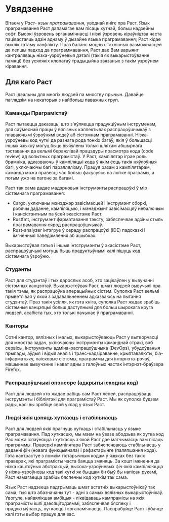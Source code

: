 # Увядзенне

Вітаем у _Раст- язык праграмавання_, уводнай кніге пра Раст. Язык праграмавання Раст дапамагае вам пісаць хутчэй, больш надзейны софт. Высокі ўзровень эрганамічнасці і нізкі ўзровень кіраўніцтва часта пацівастаяць адзін аднаму ў дызайне языка праграмавання; Раст кідае выклік гэтаму канфлікту. Праз баланс моцных тэхнічных вазможнасцей да лепшы падход да праграммавання, Раст дае Вам варыянт кантраляваць нізка-узроўневыя дэталі (такія як выкарыстоўванне памяці) без усялякіх клопатаў традыцыйна звязаных з такім узроўнем кіравання. &#x20;

## Для каго Раст

Раст ідэальны для многіх людзей па мноству прычын. Давайце паглядзім на некаторыя з найбольш паважных груп.&#x20;

### Каманды Праграмістаў

Раст пытаецца даказаць, што з'яўляецца прадукціўным інструменам, для саўмеснай працы ў вялізных каллектывах распрацоўшчыкаў з плаваючымі ўзроўнямі ведаў аб сістэмнам праграмаванні. Нізка-узроўневы код чуткі да разнага рода тонкіх багаў, якія ў большасці іншых языкоў могуц быць выяўлены толькі шляхам абшырнага тэставання да вельмі беражлівай працэдуры прасмотра кода (code review) ад  вопытных праграмістаў. У Раст, кампілятар іграе роль брамніка, адказваючы ў кампіляцыі кода ў якім ёсць такія няўлоўныя багі, уключаючы багі параллялізму. Працуя разам з кампілятарам, каманда можа правесці час больш факусуясь на логіке праграмы, а потым ужо на пагоне за багамі.&#x20;

Раст так сама дадае мадэрновыя інструмэнты распрацоўкі ў мір сістэмнага праграмавання:

* Cargo, уключаны мэнэджэр завісімасцей і інструмэнт сборкі, робячы даданне, кампіляцыю, і мэнэджынг завісімасцяў небалючым і кансістэнтным па ўсей экасістэме Раст.&#x20;
* Rustfmt, інструмэнт фарматавання тэксту, забяспечвае адзіны стыль праграмавання сярод распрацоўшчыкаў.
* Rust-analyzer інтэгруе ў сераду распрацоўкі (IDE) падсказкі і імгненныя паведамлення аб ашыбках.&#x20;

Выкарыстоўвая гэтыя і іншыя інтструмэнты ў экасістэме Раст, распрацоўшчыкі могуць быць прадуктыўнымі калі пішуць код сістэмнага ўзроўню.

### Студэнты

Раст для студэнтаў і тых дарослых асоб, хто зацікаўлен у вывучанні сістэмных канцэптаў. Выкарыстоўвая Раст, шмат людзей вывучылі пра такія тэмы, як распрацоўка аперацыйных сістэм. Суполка Раст вельмі прыветлівая ў якой з задавальненнем адказваюсь на пытання студэнтаў. Праз такія усілля, як гэта кніга, суполка Раст жадае зрабіць сістэмныя канцэпцыі больш даступнымі для больш шырокага круга людзей, асабіста тых, хто толькі пачынае ў праграмаванні.&#x20;

### Канторы

Сотні кантор, вялізных і малых, выкарыстоўваюць Раст у вытворчасці для мноства задач, уключаючы інструмэнты каманднай стракі, вэб сервісы,  інструмэнты адміна-распрацоўшчыка (DevOps), убудоўваныя прылады, аўдыя і відыя аналіз і транс-кадзіраванне, крыптавалюты, біа-інфарматыку, паісковые сістэмы, праграммы для інтэрнэта-рэчаў, машыннае вывучэнне і нават адны з галоўных частак інтэрнэт-браўзера Firefox.&#x20;

### Распрацоўшчыкі опэнсорс (адкрыты ісходны код)

Раст для людзей хто жадае рабіць сам Раст лепей, распрацоўваць інструмэнты і бібліятэкі для праграмістаў Раст. Мы як суполка будзем рады, калі вы зробіце свой уклад у язык Раст.&#x20;

### Людзі якія цэняць хуткасць і стабільнасць

Раст для людзей якія прагнуць хуткаць і стабільнасць у языке праграмавання. Пад хуткасцю, мы маем на ўвазе абодзьва як хутка код Рас можа іспаўняцца і хуткасць з якой Раст дае магчымасць вам пісаць праграммы. Праверкі кампілятара Раст забяспечваюць стабільнасць у даданні фіч (новага функцыянала) і рэфактарынге (паляпшэння кода). Гэта кантрастуе з ломкім гістарычным кодам ў языках без такіх праверак, які праграмісты часта баяцца змяняць. За кошт імкнення да нізка каштоўных абстракцый, высока-узроўневых фіч якія кампілююцца ў нізка-узроўневы код такі хуткі як быццам ён быў бы напісан рукамі, Раст намагаецца зрабіць бяспечны код хуткім так сама.&#x20;

Язык Раст надзееца падтрымаць шмат астатніх выкарыстоўнікаў так сама; тыя што абазначаны тут - адні з самых вялізных выкарыстоўнікаў. Увогуле, найвялікшая амбіцыя - ліквідаваць кампрамісы на якія праграмісты ішлі дзесяцігодзяммі,  забяспечвая бяспеку і прадуктыўнасць, хуткасць і эрганамічнасць.  Паспрабуйце Раст і ўбачце калі гэты выбар працуе для вас.&#x20;











